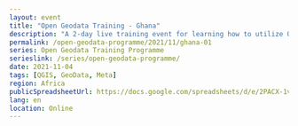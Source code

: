 ```yaml
---
layout: event
title: "Open Geodata Training - Ghana"
description: "A 2-day live training event for learning how to utilize QGIS, OpenStreetMap, and Meta's High Resolution Settlement Layer for public health and disaster response."
permalink: /open-geodata-programme/2021/11/ghana-01
series: Open Geodata Training Programme
serieslink: /series/open-geodata-programme/
date: 2021-11-04
tags: [QGIS, GeoData, Meta]
region: Africa
publicSpreadsheetUrl: https://docs.google.com/spreadsheets/d/e/2PACX-1vSPzCwiWNFnuE2rM72n_OzS8sss7-EMnMP6ybSdwp17ysWXja8jgNnnxa5ZZCPtEqd7wHxgPexWzaPQ/pub?output=csv
lang: en
location: Online
---
```

